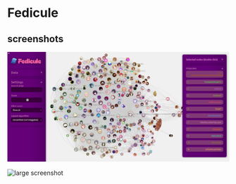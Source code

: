 # Fedicule

## screenshots

![screenshot](images/screenshot.png)

![large screenshot](images/screenshot_large.png)
